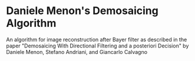 # Daniele Menon's Demosaicing Algorithm

An algorithm for image reconstruction after Bayer filter as described in
the paper "Demosaicing With Directional Filtering and a posteriori Decision"
by Daniele Menon, Stefano Andriani, and Giancarlo Calvagno
